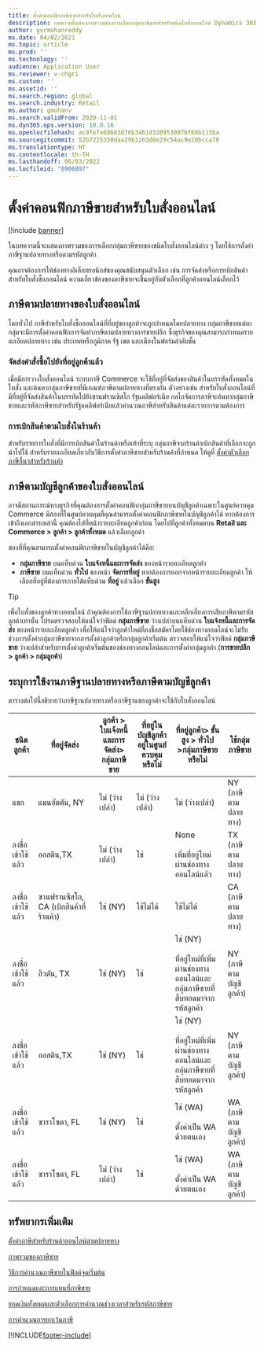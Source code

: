 ```yaml
---
title: ตั้งค่าคอนฟิกภาษีขายสำหรับใบสั่งออนไลน์
description: บทความนี้แสดงภาพรวมของการเลือกกลุ่มภาษีขายสำหรับชนิดใบสั่งออนไลน์ Dynamics 365 Commerce ต่าง ๆ ใน
author: gvrmohanreddy
ms.date: 04/02/2021
ms.topic: article
ms.prod: ''
ms.technology: ''
audience: Application User
ms.reviewer: v-chgri
ms.custom: ''
ms.assetid: ''
ms.search.region: global
ms.search.industry: Retail
ms.author: gmohanv
ms.search.validFrom: 2020-11-01
ms.dyn365.ops.version: 10.0.16
ms.openlocfilehash: ac9fefe68663d76b3461d3209530976f66b113ba
ms.sourcegitcommit: 52b7225350daa29b1263d8e29c54ac9e20bcca70
ms.translationtype: HT
ms.contentlocale: th-TH
ms.lasthandoff: 06/03/2022
ms.locfileid: "8906897"
---
```

# <a name="configure-sales-tax-for-online-orders"></a>ตั้งค่าคอนฟิกภาษีขายสำหรับใบสั่งออนไลน์

[!include [banner](includes/banner.md)]

ในบทความนี้จะแสดงภาพรวมของการเลือกกลุ่มภาษีขายของชนิดใบสั่งออนไลน์ต่าง ๆ โดยใช้การตั้งค่าภาษีฐานปลายทางหรือตามรหัสลูกค้า 

คุณอาจต้องการให้ช่องทางอิเล็กทรอนิกส์ของคุณสนับสนุนตัวเลือก เช่น การจัดส่งหรือการเบิกสินค้าสำหรับใบสั่งซื้อออนไลน์ ความเกี่ยวข้องของภาษีขายจะขึ้นอยู่กับตัวเลือกที่ลูกค้าออนไลน์เลือกไว้ 

## <a name="destination-based-taxes-for-online-orders"></a>ภาษีตามปลายทางของใบสั่งออนไลน์

โดยทั่วไป ภาษีสำหรับใบสั่งซื้อออนไลน์ที่ที่อยู่ของลูกค้าจะถูกกำหนดโดยปลายทาง กลุ่มภาษีขายแต่ละกลุ่มจะมีการตั้งค่าคอนฟิกการจัดทำภาษีตามปลายทางการขายปลีก ซึ่งธุรกิจของคุณสามารถกำหนดรายละเอียดปลายทาง เช่น ประเทศหรือภูมิภาค รัฐ เขต และเมืองในฟอร์มลำดับชั้น

### <a name="orders-delivered-to-customer-address"></a>จัดส่งคำสั่งซื้อไปยังที่อยู่ลูกค้าแล้ว

เมื่อมีการวางใบสั่งออนไลน์ ระบบภาษี Commerce จะใช้ที่อยู่ที่จัดส่งของสินค้าในบรรทัดทั้งหมดในใบสั่ง และค้นหากลุ่มภาษีขายที่มีเกณฑ์ภาษีตามปลายทางที่ตรงกัน ตัวอย่างเช่น สำหรับใบสั่งออนไลน์ที่มีที่อยู่ที่จัดส่งสินค้าในบรรทัดไปยังซานฟรานซิสโก รัฐแคลิฟอร์เนีย กลไกจัดการภาษีจะค้นหากลุ่มภาษีขายและรหัสภาษีขายสำหรับรัฐแคลิฟอร์เนียแล้วคำนวณภาษีสำหรับสินค้าแต่ละรายการตามต้องการ

### <a name="order-pick-up-in-store"></a>การเบิกสินค้าตามใบสั่งในร้านค้า

สำหรับรายการใบสั่งที่มีการเบิกสินค้าในร้านค้าหรือเท้าที่ระบุ กลุ่มภาษีจากร้านค้าเบิกสินค้าที่เลือกจะถูกนำไปใช้ สำหรับรายละเอียดเกี่ยวกับวิธีการตั้งค่าภาษีขายสำหรับร้านค้าที่กำหนด ให้ดูที่ [ตั้งค่าตัวเลือกภาษีอื่นๆสำหรับร้านค้า](/dynamicsax-2012/appuser-itpro/set-other-tax-options-for-stores)

## <a name="customer-account-based-taxes-for-online-orders"></a>ภาษีตามบัญชีลูกค้าของใบสั่งออนไลน์

อาจมีสถานการณ์ทางธุรกิจที่คุณต้องการตั้งค่าคอนฟิกกลุ่มภาษีขายบนบัญชีลูกค้าเฉพาะในศูนย์ควบคุม Commerce มีสองที่ในศูนย์ควบคุมที่คุณสามารถตั้งค่าคอนฟิกภาษีขายในบัญชีลูกค้าได้ หากต้องการเข้าถึงเอกสารเหล่านี้ คุณต้องไปที่หน้ารายละเอียดลูกค้าก่อน โดยไปที่ลูกค้าทั้งหมดบน **Retail และ Commerce \> ลูกค้า \> ลูกค้าทั้งหมด** แล้วเลือกลูกค้า

สองที่ที่คุณสามารถตั้งค่าคอนฟิกภาษีขายในบัญชีลูกค้าได้คือ:

- **กลุ่มภาษีขาย** บนแท็บด่วน **ใบแจ้งหนี้และการจัดส่ง** ของหน้ารายละเอียดลูกค้า 
- **ภาษีขาย** บนแท็บด่วน **ทั่วไป** ของหน้า **จัดการที่อยู่** หากต้องการออกจากหน้ารายละเอียดลูกค้า ให้เลือกที่อยู่ที่ต้องการภายใต้แท็บด่วน **ที่อยู่** แล้วเลือก **ขั้นสูง**

> [!TIP]
> เพื่อใบสั่งของลูกค้าทางออนไลน์ ถ้าคุณต้องการใช้ภาษีฐานปลายทางและหลีกเลี่ยงการเสียภาษีตามรหัสลูกค้าเท่านั้น โปรดตรวจสอบให้แน่ใจว่าฟิลด์ **กลุ่มภาษีขาย** ว่างเปล่าบนแท็บด่วน **ใบแจ้งหนี้และการจัดส่ง** ของหน้ารายละเอียดลูกค้า เพื่อให้แน่ใจว่าลูกค้าใหม่ที่ลงชื่อสมัครโดยใช้ช่องทางออนไลน์จะไม่รับช่วงการตั้งค่ากลุ่มภาษีขายจากการตั้งค่าลูกค้าหรือกลุ่มลูกค้าเริ่มต้น ตรวจสอบให้แน่ใจว่าฟิลด์ **กลุ่มภาษีขาย** ว่างเปล่าสำหรับการตั้งค่าลูกค้าเริ่มต้นของช่องทางออนไลน์และการตั้งค่ากลุ่มลูกค้า (**การขายปลีก \> ลูกค้า \> กลุ่มลูกค้า**)

## <a name="determine-destination-based-tax-or-customer-account-based-tax-applicability"></a>ระบุการใช้งานภาษีฐานปลายทางหรือภาษีตามบัญชีลูกค้า 

ตารางต่อไปนี้อธิบายว่าภาษีฐานปลายทางหรือภาษีฐานของลูกค้าจะใช้กับใบสั่งออนไลน์ 

| ชนิดลูกค้า | ที่อยู่จัดส่ง                   | ลูกค้า > ใบแจ้งหนี้และการจัดส่ง> กลุ่มภาษีขาย | ที่อยู่ในบัญชีลูกค้าอยู่ในศูนย์ควบคุมหรือไม่ | ที่อยู่ลูกค้า> ขั้นสูง > ทั่วไป >กลุ่มภาษีขายหรือไม่                                              | ใช้กลุ่มภาษีขาย      |
|---------------|------------------------------------|-----------------------------------------------------|-----------------------------------|--------------------------------------------------------------------------------------------------------|------------------------------|
| แขก         | แมนฮัตตัน, NY                      | ไม่ (ว่างเปล่า)                                                | ไม่ (ว่างเปล่า)                              | ไม่ (ว่างเปล่า)                                                                                                   | NY (ภาษีตามปลายทาง) |
| ลงชื่อเข้าใช้แล้ว     | ออสติน,TX                          | ไม่ (ว่างเปล่า)                                             | ใช่                               | None<br/><br/>เพิ่มที่อยู่ใหม่ผ่านช่องทางออนไลน์แล้ว                                                            | TX (ภาษีตามปลายทาง) |
| ลงชื่อเข้าใช้แล้ว     | ซานฟรานซิสโก, CA (เบิกสินค้าที่ร้านค้า) | ใช่ (NY)                                            | ใช้ไม่ได้                              | ใช้ไม่ได้                                                                                                    | CA (ภาษีตามปลายทาง) |
| ลงชื่อเข้าใช้แล้ว     | ฮิวตัน, TX                         | ใช่ (NY)                                            | ใช่                               | ใช่ (NY)<br/><br/>ที่อยู่ใหม่ที่เพิ่มผ่านช่องทางออนไลน์และกลุ่มภาษีขายที่สืบทอดมาจากรหัสลูกค้า | NY (ภาษีตามบัญชีลูกค้า)  |
| ลงชื่อเข้าใช้แล้ว     | ออสติน,TX                          | ใช่ (NY)                                            | ใช่                               | ใช่ (NY)<br/><br/>ที่อยู่ใหม่ที่เพิ่มผ่านช่องทางออนไลน์และกลุ่มภาษีขายที่สืบทอดมาจากรหัสลูกค้า | NY (ภาษีตามบัญชีลูกค้า)  |
| ลงชื่อเข้าใช้แล้ว     | ซาราโซตา, FL                       | ใช่ (NY)                                            | ใช่                               | ใช่ (WA)<br/><br/>ตั้งค่าเป็น WA ด้วยตนเอง                                                                          | WA (ภาษีตามบัญชีลูกค้า)  |
| ลงชื่อเข้าใช้แล้ว     | ซาราโซตา, FL                       | ไม่ (ว่างเปล่า)                                                | ใช่                               | ใช่ (WA)<br/><br/>ตั้งค่าเป็น WA ด้วยตนเอง                                                                          | WA (ภาษีตามบัญชีลูกค้า)  |

## <a name="additional-resources"></a>ทรัพยากรเพิ่มเติม

[ตั้งค่าภาษีสำหรับร้านค้าออนไลน์ตามปลายทาง](/dynamicsax-2012/appuser-itpro/set-up-taxes-for-online-stores-based-on-destination)

[ภาพรวมของภาษีขาย](../finance/general-ledger/indirect-taxes-overview.md?toc=%2fdynamics365%2fcommerce%2ftoc.json) 

[วิธีการคำนวณภาษีขายในฟิลด์จุดเริ่มต้น](../finance/general-ledger/sales-tax-calculation-methods-origin-field.md?toc=%2fdynamics365%2fcommerce%2ftoc.json) 

[การกำหนดและการแทนที่ภาษีขาย](../supply-chain/procurement/tasks/sales-tax-assignment-overrides.md?toc=%2fdynamics365%2fcommerce%2ftoc.json) 

[ยอดเงินทั้งหมดและตัวเลือกการคำนวณช่วงเวลาสำหรับรหัสภาษีขาย](../finance/general-ledger/whole-amount-interval-options-sales-tax-codes.md?toc=%2fdynamics365%2fcommerce%2ftoc.json) 

[การคำนวณการยกเว้นภาษี](tax-exempt-price-inclusive.md) 



[!INCLUDE[footer-include](../includes/footer-banner.md)]